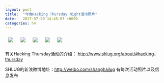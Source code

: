 ```yaml
---
layout: post
title:  "今晚Hacking Thursday Night活动照片"
date:   2017-07-20 14:45:57 +0000
categories: h4
---
```


[<img style='margin:10px;' src='/res2017/h720.h4/h720_2036_4300+08.1920p.jpg'>](/res2017/h720.h4/h720_2036_4300+08.JPG)
[<img style='margin:10px;' src='/res2017/h720.h4/h720_2036_5700+08.1920p.jpg'>](/res2017/h720.h4/h720_2036_5700+08.JPG)
[<img style='margin:10px;' src='/res2017/h720.h4/h720_2037_4300+08.1920p.jpg'>](/res2017/h720.h4/h720_2037_4300+08.JPG)
[<img style='margin:10px;' src='/res2017/h720.h4/h720_2048_3400+08.1920p.jpg'>](/res2017/h720.h4/h720_2048_3400+08.JPG)
[<img style='margin:10px;' src='/res2017/h720.h4/h720_2051_1900+08.1920p.jpg'>](/res2017/h720.h4/h720_2051_1900+08.JPG)

有关Hacking Thursday活动的介绍：
http://www.shlug.org/about/#hacking-thursday

SHLUG的新浪微博地址：http://weibo.com/shanghailug 有每次活动照片以及信息发布


